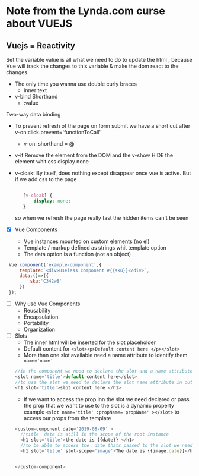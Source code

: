 # Note from the Lynda.com curse about VUEJS 

## Vuejs = Reactivity 

 Set the variable value is all what we need to do to update the html ,
 because Vue will track the changes to this variable & make the dom react to the changes.


* The only time you wanna use double curly braces 
    - inner text
* v-bind Shorthand
    - :value 

 Two-way data binding 

 - To prevent refresh of the page on form submit we have a short cut after v-on:click.prevent='functionToCall'
    * v-on: shorthand  = @
- v-if Remove the element from the DOM and the v-show HIDE the element whit css display none 

- v-cloak:
     By itself, does nothing except disappear once vue is active.
     But if we add  css to the page 
     ``` css

        [v-cloak] {
            display: none;
        }
     ```
     so when we refresh  the page really fast the hidden items can't be seen 

- [x] Vue Components

    - Vue instances mounted on custom elements (no el)
    - Template / markup defined as strings whit template option
    - The data option is a function (not an object)
  
``` javascript
 Vue.component('example-component',{
     template:`<div>Useless component #{{sku}}</div>`,
     data:()=>({
         sku:'C342w8'
     })
 });
```


- [ ] Why use Vue Components 
  * Reusability 
  * Encapsulation 
  * Portability
  * Organization
- [ ] Slots 
    - The inner html will be inserted for the slot placeholder
    - Default content for ```<slot><p>Default content here </p></slot>```
    - More than one slot available need a name attribute to identify them ``` name='name'```  
    ``` javascript
    //in the component we need to declare the slot and a name attribute for it 
    <slot name='title'>default content here</slot>
    //to use the slot we need to declare the slot name attribute in out markup 
    <h1 slot='title'>slot content here </h1>


    ```
    - If we want to access the prop inn the slot we need declared  or pass the prop that we want to use to the slot is a dynamic property example ``` <slot name='title' :propName='propName' ></slot> ``` to access our props from the template  
  ``` javascript 
  <custom-component date='2019-08-09' > 
    //title  date is still in the scope of the root instance 
    <h1 slot='title'>the date is {{date}} </h1>
    //to be able to access the  date thats passed to the slot we need to use name ,like a name space - slot scope attribute
    <h1 slot='title' slot-scope='image'>The date is {{image.date}}</h1>


  </custom-component>
  ```